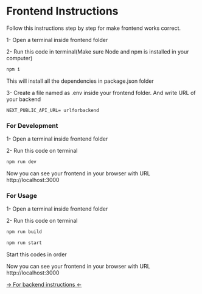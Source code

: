 # Frontend Instructions

Follow this instructions step by step for make frontend works correct.

1- Open a terminal inside frontend folder

2- Run this code in terminal(Make sure Node and npm is installed in your computer)

```bash
npm i
```
This will install all the dependencies in package.json folder

3- Create a file named as .env inside your frontend folder. And write URL of your backend

```
NEXT_PUBLIC_API_URL= urlforbackend
```

### For Development

1- Open a terminal inside frontend folder

2- Run this code on terminal

```bash
npm run dev
```
Now you can see your frontend in your browser with URL http://localhost:3000

### For Usage

1- Open a terminal inside frontend folder

2- Run this code on terminal

```bash
npm run build

npm run start
```
Start this codes in order

Now you can see your frontend in your browser with URL http://localhost:3000

[-> For backend instructions <-](backend\README.md)
